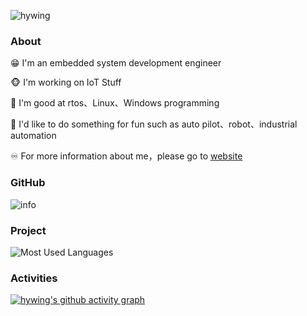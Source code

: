 ![hywing](https://komarev.com/ghpvc/?username=hywing)

### About

😁 I'm an embedded system development engineer

🐵 I'm working on IoT Stuff

👀 I'm good at rtos、Linux、Windows programming

🔔 I'd like to do something for fun such as auto pilot、robot、industrial automation

♾️ For more information about me，please go to [website](https://hywing.github.io/)

### GitHub
![info](https://github-readme-stats.vercel.app/api?username=hywing&show_icons=true&count_private=true&theme=dark)
### Project
![Most Used Languages](https://github-readme-stats.vercel.app/api/top-langs/?username=hywing&theme=dark&layout=compact)
### Activities
[![hywing's github activity graph](https://github-readme-activity-graph.vercel.app/graph?username=hywing&theme=xcode)](https://github.com/ashutosh00710/github-readme-activity-graph)
